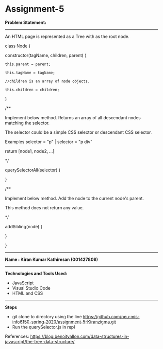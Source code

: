 # Assignment-5



**Problem Statement:**

---------------------

  An HTML page is represented as a Tree with <HTML> as the root node. 

  class Node {

  constructor(tagName, children, parent) {

    this.parent = parent;

    this.tagName = tagName;

    //children is an array of node objects.

    this.children = children;

  }

  /**

  Implement below method.  Returns an array of all descendant nodes matching the selector.

  The selector could be a simple CSS selector or descendant CSS selector.

  Examples    selector = "p" |  selector = "p div"

  return [node1, node2, ...]

  */

  querySelectorAll(selector) {

  }

  /**

  Implement below method.  Add the node to the current node's parent. 

  This method does not return any value.

  */

  addSibling(node) {

  }

}

----------------------

**Name : Kiran Kumar Kathiresan (001427809)**

----------------------

**Technologies and Tools Used:**

* JavaScript
* Visual Studio Code
* HTML and CSS

----------------------

**Steps**

* git clone to directory using the line https://github.com/neu-mis-info6150-spring-2020/assignment-5-Kiranzigma.git
* Run the querySelector.js in repl

References:
https://blog.benoitvallon.com/data-structures-in-javascript/the-tree-data-structure/



